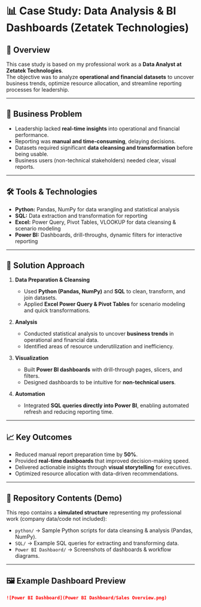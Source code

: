 # 📊 Case Study: Data Analysis & BI Dashboards (Zetatek Technologies)  

## 📌 Overview  
This case study is based on my professional work as a **Data Analyst at Zetatek Technologies**.  
The objective was to analyze **operational and financial datasets** to uncover business trends, optimize resource allocation, and streamline reporting processes for leadership.  

---

## 🎯 Business Problem  
- Leadership lacked **real-time insights** into operational and financial performance.  
- Reporting was **manual and time-consuming**, delaying decisions.  
- Datasets required significant **data cleansing and transformation** before being usable.  
- Business users (non-technical stakeholders) needed clear, visual reports.  

---

## 🛠️ Tools & Technologies  
- **Python:** Pandas, NumPy for data wrangling and statistical analysis  
- **SQL:** Data extraction and transformation for reporting  
- **Excel:** Power Query, Pivot Tables, VLOOKUP for data cleansing & scenario modeling  
- **Power BI:** Dashboards, drill-throughs, dynamic filters for interactive reporting  

---

## 🔄 Solution Approach  
1. **Data Preparation & Cleansing**  
   - Used **Python (Pandas, NumPy)** and **SQL** to clean, transform, and join datasets.  
   - Applied **Excel Power Query & Pivot Tables** for scenario modeling and quick transformations.  

2. **Analysis**  
   - Conducted statistical analysis to uncover **business trends** in operational and financial data.  
   - Identified areas of resource underutilization and inefficiency.  

3. **Visualization**  
   - Built **Power BI dashboards** with drill-through pages, slicers, and filters.  
   - Designed dashboards to be intuitive for **non-technical users**.  

4. **Automation**  
   - Integrated **SQL queries directly into Power BI**, enabling automated refresh and reducing reporting time.  

---

## 📈 Key Outcomes  
- Reduced manual report preparation time by **50%**.  
- Provided **real-time dashboards** that improved decision-making speed.  
- Delivered actionable insights through **visual storytelling** for executives.  
- Optimized resource allocation with data-driven recommendations.  

---

## 📂 Repository Contents (Demo)  
This repo contains a **simulated structure** representing my professional work (company data/code not included):  
- `python/` → Sample Python scripts for data cleansing & analysis (Pandas, NumPy).  
- `SQL/` → Example SQL queries for extracting and transforming data.    
- `Power BI Dashbaord/` → Screenshots of dashboards & workflow diagrams.  

---

## 🖼️ Example Dashboard Preview  

```markdown
![Power BI Dashboard](Power BI Dashboard/Sales Overview.png)

